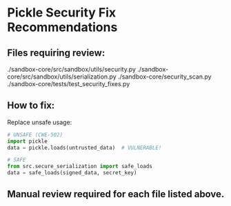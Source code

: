 # Pickle Security Fix Recommendations

## Files requiring review:

./sandbox-core/src/sandbox/utils/security.py
./sandbox-core/src/sandbox/utils/serialization.py
./sandbox-core/security_scan.py
./sandbox-core/tests/test_security_fixes.py

## How to fix:

Replace unsafe usage:
```python
# UNSAFE (CWE-502)
import pickle
data = pickle.loads(untrusted_data)  # VULNERABLE!

# SAFE
from src.secure_serialization import safe_loads
data = safe_loads(signed_data, secret_key)
```

## Manual review required for each file listed above.
